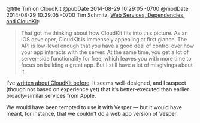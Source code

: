 @title Tim on CloudKit
@pubDate 2014-08-29 10:29:05 -0700
@modDate 2014-08-29 10:29:05 -0700
Tim Schmitz, <a href="http://minutestomidnight.net/blog/2014/8/web-services-dependencies-and-cloudkit">Web Services, Dependencies, and CloudKit</a>:

>That got me thinking about how CloudKit fits into this picture. As an iOS developer, CloudKit is immensely appealing at first glance. The API is low-level enough that you have a good deal of control over how your app interacts with the server. At the same time, you get a lot of server-side functionality for free, which leaves you with more time to focus on building a great app. But I still have a lot of misgivings about it.

I’ve <a href="http://inessential.com/2014/06/08/notes_on_cloudkit">written about CloudKit before</a>. It seems well-designed, and I suspect (though not based on experience yet) that it’s better-executed than earlier broadly-similar services from Apple.

We would have been tempted to use it with Vesper — but it would have meant, for instance, that we couldn’t do a web app version of Vesper.
